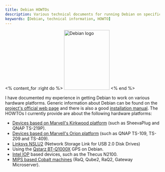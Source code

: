 ```yaml
---
title: Debian HOWTOs
description: Various technical documents for running Debian on specific hardware
keywords: [Debian, technical information, HOWTO]
---
```


<% content_for :right do %>
<img src = "../images/r_debian_openlogo.jpg" class="border" alt="Debian logo"
 width="148" height="195" />
<% end %>

I have documented my experience in getting Debian to work on various
hardware platforms.  Generic information about Debian can be found on the
<a href = "http://www.debian.org/">project's official web page</a> and
there is also a good <a href =
"http://www.debian.org/releases/stable/installmanual">installation
manual</a>.  The HOWTOs I currently provide are about the following
hardware platforms:

<ul>

<li><a href = "kirkwood">Devices based on Marvell's Kirkwood platform</a>
(such as SheevaPlug and QNAP TS-219P).</li>

<li><a href = "orion">Devices based on Marvell's Orion platform</a> (such
as QNAP TS-109, TS-209 and TS-409).</li>

<li><a href = "nslu2">Linksys NSLU2</a> (Network Storage Link for USB 2.0
Disk Drives)</li>

<li>Using the <a href = "gps/bt-q1000x">Qstarz BT-Q1000X</a> GPS on
Debian.</li>

<li><a href = "iop">Intel IOP</a> based devices, such as the Thecus
N2100.</li>

<li><a href = "cobalt">MIPS based Cobalt machines</a> (RaQ, Qube2, RaQ2,
Gateway Microserver).</li>

</ul>

